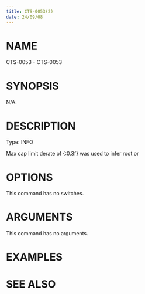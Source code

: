 ```yaml
---
title: CTS-0053(2)
date: 24/09/08
---
```


# NAME

CTS-0053 - CTS-0053

# SYNOPSIS

N/A.

# DESCRIPTION

Type: INFO

Max cap limit derate of {:0.3f} was used to infer root or

# OPTIONS

This command has no switches.

# ARGUMENTS

This command has no arguments.

# EXAMPLES

# SEE ALSO
